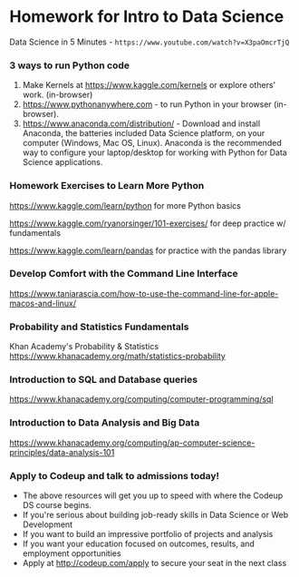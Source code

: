 # Homework for Intro to Data Science

Data Science in 5 Minutes - `https://www.youtube.com/watch?v=X3paOmcrTjQ`

### 3 ways to run Python code

1. Make Kernels at <https://www.kaggle.com/kernels> or explore others' work. (in-browser)
2. https://www.pythonanywhere.com - to run Python in your browser (in-browser).
3. https://www.anaconda.com/distribution/ - Download and install Anaconda, the batteries included Data Science platform, on your computer (Windows, Mac OS, Linux). Anaconda is the recommended way to configure your laptop/desktop for working with Python for Data Science applications.

### Homework Exercises to Learn More Python

https://www.kaggle.com/learn/python for more Python basics

<https://www.kaggle.com/ryanorsinger/101-exercises/> for deep practice w/ fundamentals

<https://www.kaggle.com/learn/pandas> for practice with the pandas library

### Develop Comfort with the Command Line Interface

<https://www.taniarascia.com/how-to-use-the-command-line-for-apple-macos-and-linux/>

### Probability and Statistics Fundamentals

Khan Academy's Probability & Statistics https://www.khanacademy.org/math/statistics-probability 

### Introduction to SQL and Database queries

<https://www.khanacademy.org/computing/computer-programming/sql>

### Introduction to Data Analysis and Big Data

<https://www.khanacademy.org/computing/ap-computer-science-principles/data-analysis-101>

### Apply to Codeup and talk to admissions today!

- The above resources will get you up to speed with where the Codeup DS course begins.
- If you're serious about building job-ready skills in Data Science or Web Development
- If you want to build an impressive portfolio of projects and analysis
- If you want your education focused on outcomes, results, and employment opportunities
- Apply at http://codeup.com/apply to secure your seat in the next class
